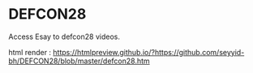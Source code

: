 # DEFCON28
Access Esay to defcon28 videos.


html render :
  https://htmlpreview.github.io/?https://github.com/seyyid-bh/DEFCON28/blob/master/defcon28.htm
  
  
